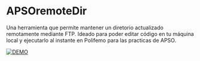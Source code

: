 # APSOremoteDir
Una herramienta que permite mantener un diretorio actualizado remotamente mediante FTP. Ideado para poder editar código en tu máquina local y ejecutarlo al instante en Polifemo para las practicas de APSO.

[![DEMO](http://casabore.ddns.net:8080/moodle/APSO/APSOremoteDir.gif)](http://casabore.ddns.net:8080/moodle/APSO/APSOremoteDir.mp4)

